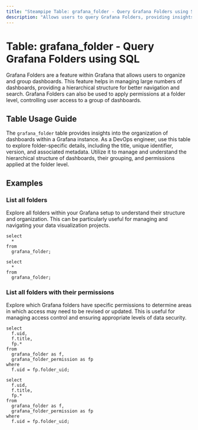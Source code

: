```yaml
---
title: "Steampipe Table: grafana_folder - Query Grafana Folders using SQL"
description: "Allows users to query Grafana Folders, providing insights into the structure and organization of dashboards within a Grafana instance."
---
```


# Table: grafana_folder - Query Grafana Folders using SQL

Grafana Folders are a feature within Grafana that allows users to organize and group dashboards. This feature helps in managing large numbers of dashboards, providing a hierarchical structure for better navigation and search. Grafana Folders can also be used to apply permissions at a folder level, controlling user access to a group of dashboards.

## Table Usage Guide

The `grafana_folder` table provides insights into the organization of dashboards within a Grafana instance. As a DevOps engineer, use this table to explore folder-specific details, including the title, unique identifier, version, and associated metadata. Utilize it to manage and understand the hierarchical structure of dashboards, their grouping, and permissions applied at the folder level.

## Examples

### List all folders
Explore all folders within your Grafana setup to understand their structure and organization. This can be particularly useful for managing and navigating your data visualization projects.

```sql+postgres
select
  *
from
  grafana_folder;
```

```sql+sqlite
select
  *
from
  grafana_folder;
```

### List all folders with their permissions
Explore which Grafana folders have specific permissions to determine areas in which access may need to be revised or updated. This is useful for managing access control and ensuring appropriate levels of data security.

```sql+postgres
select
  f.uid,
  f.title,
  fp.*
from
  grafana_folder as f,
  grafana_folder_permission as fp
where
  f.uid = fp.folder_uid;
```

```sql+sqlite
select
  f.uid,
  f.title,
  fp.*
from
  grafana_folder as f,
  grafana_folder_permission as fp
where
  f.uid = fp.folder_uid;
```